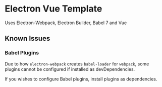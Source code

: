 # Electron Vue Template

Uses Electron-Webpack, Electron Builder, Babel 7 and Vue

## Known Issues

### Babel Plugins

Due to how `electron-webpack` creates `babel-loader` for `webpack`, some plugins cannot be configured if installed as devDependencies.

If you wishes to configure Babel plugins, install plugins as dependencies.